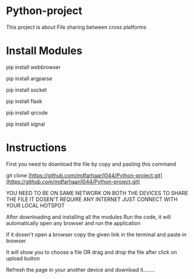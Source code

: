# Python-project
This project is about File sharing between cross platforms


# Install Modules

pip install webbrowser


pip install argparse

pip install socket

pip install flask

pip install qrcode

pip install signal

# Instructions
First you need to download the file by copy and pasting this command     


git clone [https://github.com/mdfarhaan1044/Python-project.git](https://github.com/mdfarhaan1044/Python-project.git) 

YOU NEED TO BE ON SAME NETWORK ON BOTH THE DEVICES TO SHARE THE FILE IT DOSEN'T REQUIRE ANY INTERNET JUST CONNECT WITH YOUR LOCAL HOTSPOT 

After downloading and installing all the modules Run the code, it will automatically open any browser and run the application

If it dosen't open a browser copy the given link in the terminal and paste in browser

It will show you to choose a file OR drag and drop the file after click on upload button

Refresh the page in your another device and download it........
